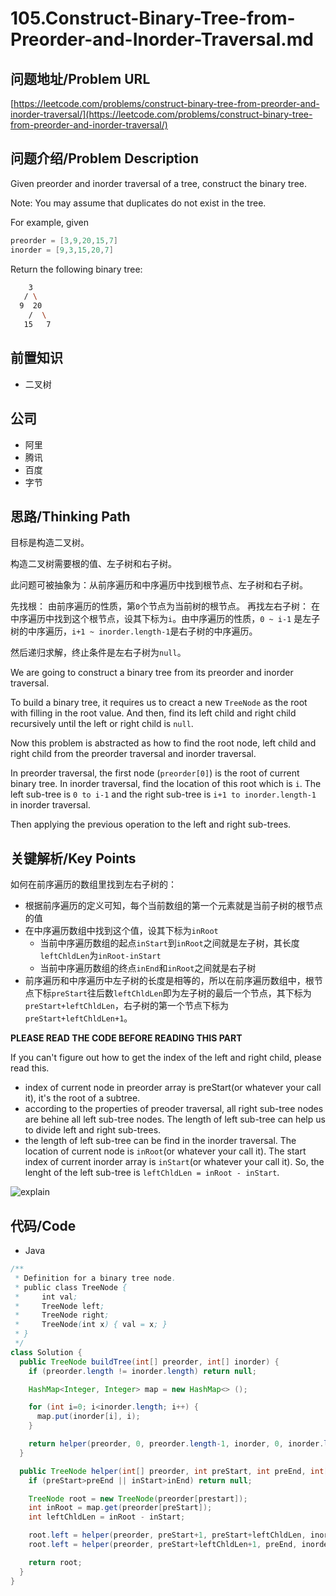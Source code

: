 # 105.Construct-Binary-Tree-from-Preorder-and-Inorder-Traversal.md

## 问题地址/Problem URL

[https://leetcode.com/problems/construct-binary-tree-from-preorder-and-inorder-traversal/](https://leetcode.com/problems/construct-binary-tree-from-preorder-and-inorder-traversal/)

## 问题介绍/Problem Description

Given preorder and inorder traversal of a tree, construct the binary tree.

Note: You may assume that duplicates do not exist in the tree.

For example, given

```java
preorder = [3,9,20,15,7]
inorder = [9,3,15,20,7]
```

Return the following binary tree:

```bash
    3
   / \
  9  20
    /  \
   15   7
```

## 前置知识

* 二叉树

## 公司

* 阿里
* 腾讯
* 百度
* 字节

## 思路/Thinking Path

目标是构造二叉树。

构造二叉树需要根的值、左子树和右子树。

此问题可被抽象为：从前序遍历和中序遍历中找到根节点、左子树和右子树。

先找根： 由前序遍历的性质，第`0`个节点为当前树的根节点。 再找左右子树： 在中序遍历中找到这个根节点，设其下标为`i`。由中序遍历的性质，`0 ~ i-1` 是左子树的中序遍历，`i+1 ~ inorder.length-1`是右子树的中序遍历。

然后递归求解，终止条件是左右子树为`null`。

We are going to construct a binary tree from its preorder and inorder traversal.

To build a binary tree, it requires us to creact a new `TreeNode` as the root with filling in the root value. And then, find its left child and right child recursively until the left or right child is `null`.

Now this problem is abstracted as how to find the root node, left child and right child from the preorder traversal and inorder traversal.

In preorder traversal, the first node \(`preorder[0]`\) is the root of current binary tree. In inorder traversal, find the location of this root which is `i`. The left sub-tree is `0 to i-1` and the right sub-tree is `i+1 to inorder.length-1` in inorder traversal.

Then applying the previous operation to the left and right sub-trees.

## 关键解析/Key Points

如何在前序遍历的数组里找到左右子树的：

* 根据前序遍历的定义可知，每个当前数组的第一个元素就是当前子树的根节点的值
* 在中序遍历数组中找到这个值，设其下标为`inRoot`
  * 当前中序遍历数组的起点`inStart`到`inRoot`之间就是左子树，其长度`leftChldLen`为`inRoot-inStart`
  * 当前中序遍历数组的终点`inEnd`和`inRoot`之间就是右子树
* 前序遍历和中序遍历中左子树的长度是相等的，所以在前序遍历数组中，根节点下标`preStart`往后数`leftChldLen`即为左子树的最后一个节点，其下标为`preStart+leftChldLen`，右子树的第一个节点下标为`preStart+leftChldLen+1`。

**PLEASE READ THE CODE BEFORE READING THIS PART**

If you can't figure out how to get the index of the left and right child, please read this.

* index of current node in preorder array is preStart\(or whatever your call it\), it's the root of a subtree.
* according to the properties of preoder traversal, all right sub-tree nodes are behine all left sub-tree nodes. The length of left sub-tree can help us to divide left and right sub-trees.
* the length of left sub-tree can be find in the inorder traversal. The location of current node is `inRoot`\(or whatever your call it\). The start index of current inorder array is `inStart`\(or whatever your call it\). So, the lenght of the left sub-tree is `leftChldLen = inRoot - inStart`.

![explain](https://tva1.sinaimg.cn/large/007S8ZIlly1ghltyu9s05j30o00hnq4y.jpg)

## 代码/Code

* Java

```java
/**
 * Definition for a binary tree node.
 * public class TreeNode {
 *     int val;
 *     TreeNode left;
 *     TreeNode right;
 *     TreeNode(int x) { val = x; }
 * }
 */
class Solution {
  public TreeNode buildTree(int[] preorder, int[] inorder) {
    if (preorder.length != inorder.length) return null;

    HashMap<Integer, Integer> map = new HashMap<> ();

    for (int i=0; i<inorder.length; i++) {
      map.put(inorder[i], i);
    }

    return helper(preorder, 0, preorder.length-1, inorder, 0, inorder.length-1, map);
  }

  public TreeNode helper(int[] preorder, int preStart, int preEnd, int[] inorder, int inStart, int inEnd, HashMap<Integer, Integer> map) {
    if (preStart>preEnd || inStart>inEnd) return null;

    TreeNode root = new TreeNode(preorder[prestart]);
    int inRoot = map.get(preorder[preStart]);
    int leftChldLen = inRoot - inStart;

    root.left = helper(preorder, preStart+1, preStart+leftChldLen, inorder, inStart, inRoot-1, map);
    root.left = helper(preorder, preStart+leftChldLen+1, preEnd, inorder, inRoot+1, inEnd, map);

    return root;
  }
}
```

